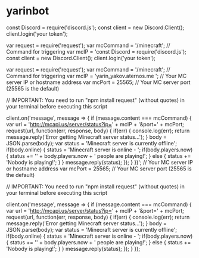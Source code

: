 # yarinbot
 
const Discord = require('discord.js');
const client = new Discord.Client();
client.login('your token');

var request = require('request');
var mcCommand = '/minecraft'; // Command for triggering
var mcIP = 'const Discord = require('discord.js');
const client = new Discord.Client();
client.login('your token');

var request = require('request');
var mcCommand = '/minecraft'; // Command for triggering
var mcIP = 'yarin_yakov.aternos.me
'; // Your MC server IP or hostname address
var mcPort = 25565; // Your MC server port (25565 is the default)

// IMPORTANT: You need to run "npm install request" (without quotes) in your terminal before executing this script

client.on('message', message => {
    if (message.content === mcCommand) {
        var url = 'http://mcapi.us/server/status?ip=' + mcIP + '&port=' + mcPort;
        request(url, function(err, response, body) {
            if(err) {
                console.log(err);
                return message.reply('Error getting Minecraft server status...');
            }
            body = JSON.parse(body);
            var status = 'Minecraft server is currently offline';
            if(body.online) {
                status = 'Minecraft server is online  -  ';
                if(body.players.now) {
                    status += '' + body.players.now + ' people are playing!';
                } else {
                    status += 'Nobody is playing!';
                }
            }
            message.reply(status);
        });
    }
})'; // Your MC server IP or hostname address
var mcPort = 25565; // Your MC server port (25565 is the default)

// IMPORTANT: You need to run "npm install request" (without quotes) in your terminal before executing this script

client.on('message', message => {
    if (message.content === mcCommand) {
        var url = 'http://mcapi.us/server/status?ip=' + mcIP + '&port=' + mcPort;
        request(url, function(err, response, body) {
            if(err) {
                console.log(err);
                return message.reply('Error getting Minecraft server status...');
            }
            body = JSON.parse(body);
            var status = 'Minecraft server is currently offline';
            if(body.online) {
                status = 'Minecraft server is online  -  ';
                if(body.players.now) {
                    status += '' + body.players.now + ' people are playing!';
                } else {
                    status += 'Nobody is playing!';
                }
            }
            message.reply(status);
        });
    }
});
